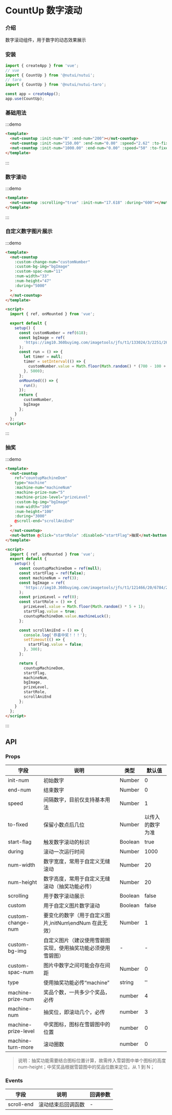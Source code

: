 # CountUp 数字滚动

### 介绍

数字滚动组件，用于数字的动态效果展示

### 安装

```javascript
import { createApp } from 'vue';
// vue
import { CountUp } from '@nutui/nutui';
// taro
import { CountUp } from '@nutui/nutui-taro';

const app = createApp();
app.use(CountUp);
```

### 基础用法

:::demo

```html
<template>
  <nut-countup :init-num="0" :end-num="200"></nut-countup>
  <nut-countup :init-num="150.00" :end-num="0.00" :speed="2.62" :to-fixed="2"></nut-countup>
  <nut-countup :init-num="1000.00" :end-num="0.00" :speed="50" :to-fixed="2"></nut-countup>
</template>
```

:::

### 数字滚动

:::demo

```html
<template>
  <nut-countup :scrolling="true" :init-num="17.618" :during="600"></nut-countup>
</template>
```

:::

### 自定义数字图片展示

:::demo

```html
<template>
  <nut-countup
    :custom-change-num="customNumber"
    :custom-bg-img="bgImage"
    :custom-spac-num="11"
    :num-width="33"
    :num-height="47"
    :during="5000"
  >
  </nut-countup>
</template>

<script>
  import { ref, onMounted } from 'vue';

  export default {
    setup() {
      const customNumber = ref(618);
      const bgImage = ref(
        'https://img10.360buyimg.com/imagetools/jfs/t1/133024/3/2251/2646/5ee7549aE8dc02d7e/de6901b6c72db396.png'
      );
      const run = () => {
        let timer = null;
        timer = setInterval(() => {
          customNumber.value = Math.floor(Math.random() * (700 - 100 + 1) + 100);
        }, 5000);
      };
      onMounted(() => {
        run();
      });
      return {
        customNumber,
        bgImage
      };
    }
  };
</script>
```

:::

### 抽奖

:::demo

```html
<template>
  <nut-countup
    ref="countupMachineDom"
    type="machine"
    :machine-num="machineNum"
    :machine-prize-num="5"
    :machine-prize-level="prizeLevel"
    :custom-bg-img="bgImage"
    :num-width="100"
    :num-height="100"
    :during="3000"
    @scroll-end="scrollAniEnd"
  >
  </nut-countup>
  <nut-button @click="startRole" :disabled="startFlag">抽奖</nut-button>
</template>

<script>
  import { ref, onMounted } from 'vue';
  export default {
    setup() {
      const countupMachineDom = ref(null);
      const startFlag = ref(false);
      const machineNum = ref(3);
      const bgImage = ref(
        'https://img10.360buyimg.com/imagetools/jfs/t1/121466/20/6784/28830/5f06e7f2Edbb8998c/9bdd9e7b24dff9fe.png'
      );
      const prizeLevel = ref(0);
      const startRole = () => {
        prizeLevel.value = Math.floor(Math.random() * 5 + 1);
        startFlag.value = true;
        countupMachineDom.value.machineLuck();
      };

      const scrollAniEnd = () => {
        console.log('恭喜中奖！！！');
        setTimeout(() => {
          startFlag.value = false;
        }, 300);
      };

      return {
        countupMachineDom,
        startFlag,
        machineNum,
        bgImage,
        prizeLevel,
        startRole,
        scrollAniEnd
      };
    }
  };
</script>
```

:::

## API

### Props

| 字段                | 说明                                                         | 类型    | 默认值           |
| ------------------- | ------------------------------------------------------------ | ------- | ---------------- |
| init-num            | 初始数字                                                     | Number  | 0                |
| end-num             | 结束数字                                                     | Number  | 0                |
| speed               | 间隔数字，目前仅支持基本用法                                 | Number  | 1                |
| to-fixed            | 保留小数点后几位                                             | Number  | 以传入的数字为准 |
| start-flag          | 触发数字滚动的标识                                           | Boolean | true             |
| during              | 滚动一次运行时间                                             | Number  | 1000             |
| num-width           | 数字宽度，常用于自定义无缝滚动                               | Number  | 20               |
| num-height          | 数字高度，常用于自定义无缝滚动（抽奖功能必传）               | Number  | 20               |
| scrolling           | 用于数字滚动展示                                             | Boolean | false            |
| custom              | 用于自定义图片数字滚动                                       | Boolean | false            |
| custom-change-num   | 要变化的数字（用于自定义图片,initNum\endNum 在此无效）       | Number  | 1                |
| custom-bg-img       | 自定义图片（建议使用雪碧图实现，使用抽奖功能必须使用雪碧图） | -       | -                |
| custom-spac-num     | 图片中数字之间可能会存在间距                                 | Number  | 0                |
| type                | 使用抽奖功能必传“machine”                                    | string  | ''               |
| machine-prize-num   | 奖品个数，一共多少个奖品，必传                               | number  | 4                |
| machine-num         | 抽奖位，即滚动几个，必传                                     | number  | 3                |
| machine-prize-level | 中奖图标，图标在雪碧图中的位置                               | number  | 0                |
| machine-turn-more   | 滚动圈数                                                     | number  | 0                |

> 说明：抽奖功能需要结合图标位置计算，故需传入雪碧图中单个图标的高度 num-height；中奖奖品根据雪碧图中的奖品位数来定位，从 1 到 N；

### Events

| 字段       | 说明               | 回调参数 |
| ---------- | ------------------ | -------- |
| scroll-end | 滚动结束后回调函数 | -        |
